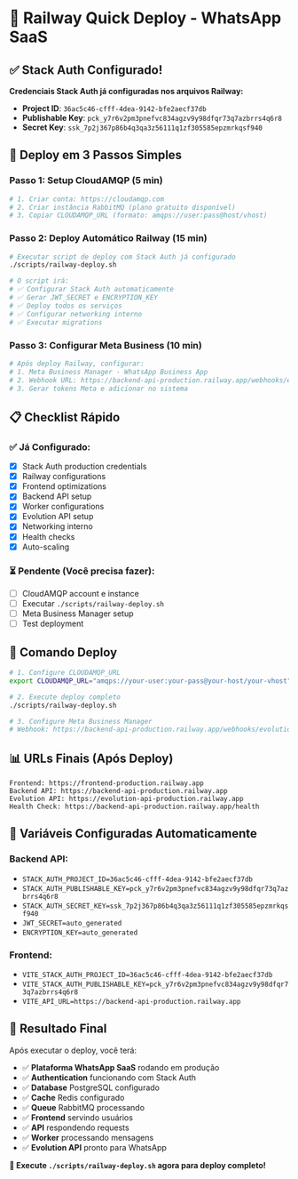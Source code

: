# 🚀 Railway Quick Deploy - WhatsApp SaaS

## ✅ Stack Auth Configurado!

**Credenciais Stack Auth já configuradas nos arquivos Railway:**
- **Project ID**: `36ac5c46-cfff-4dea-9142-bfe2aecf37db`
- **Publishable Key**: `pck_y7r6v2pm3pnefvc834agzv9y98dfqr73q7azbrrs4q6r8`
- **Secret Key**: `ssk_7p2j367p86b4q3qa3z56111q1zf305585epzmrkqsf940`

## 🎯 Deploy em 3 Passos Simples

### **Passo 1: Setup CloudAMQP (5 min)**
```bash
# 1. Criar conta: https://cloudamqp.com
# 2. Criar instância RabbitMQ (plano gratuito disponível)
# 3. Copiar CLOUDAMQP_URL (formato: amqps://user:pass@host/vhost)
```

### **Passo 2: Deploy Automático Railway (15 min)**
```bash
# Executar script de deploy com Stack Auth já configurado
./scripts/railway-deploy.sh

# O script irá:
# ✅ Configurar Stack Auth automaticamente
# ✅ Gerar JWT_SECRET e ENCRYPTION_KEY
# ✅ Deploy todos os serviços
# ✅ Configurar networking interno
# ✅ Executar migrations
```

### **Passo 3: Configurar Meta Business (10 min)**
```bash
# Após deploy Railway, configurar:
# 1. Meta Business Manager - WhatsApp Business App
# 2. Webhook URL: https://backend-api-production.railway.app/webhooks/evolution
# 3. Gerar tokens Meta e adicionar no sistema
```

## 📋 Checklist Rápido

### ✅ **Já Configurado:**
- [x] Stack Auth production credentials
- [x] Railway configurations
- [x] Frontend optimizations
- [x] Backend API setup
- [x] Worker configurations
- [x] Evolution API setup
- [x] Networking interno
- [x] Health checks
- [x] Auto-scaling

### ⏳ **Pendente (Você precisa fazer):**
- [ ] CloudAMQP account e instance
- [ ] Executar `./scripts/railway-deploy.sh`
- [ ] Meta Business Manager setup
- [ ] Test deployment

## 🚀 Comando Deploy

```bash
# 1. Configure CLOUDAMQP_URL
export CLOUDAMQP_URL="amqps://your-user:your-pass@your-host/your-vhost"

# 2. Execute deploy completo
./scripts/railway-deploy.sh

# 3. Configure Meta Business Manager
# Webhook: https://backend-api-production.railway.app/webhooks/evolution
```

## 📊 URLs Finais (Após Deploy)

```
Frontend: https://frontend-production.railway.app
Backend API: https://backend-api-production.railway.app  
Evolution API: https://evolution-api-production.railway.app
Health Check: https://backend-api-production.railway.app/health
```

## 🔧 Variáveis Configuradas Automaticamente

### **Backend API:**
- `STACK_AUTH_PROJECT_ID=36ac5c46-cfff-4dea-9142-bfe2aecf37db`
- `STACK_AUTH_PUBLISHABLE_KEY=pck_y7r6v2pm3pnefvc834agzv9y98dfqr73q7azbrrs4q6r8`
- `STACK_AUTH_SECRET_KEY=ssk_7p2j367p86b4q3qa3z56111q1zf305585epzmrkqsf940`
- `JWT_SECRET=auto_generated`
- `ENCRYPTION_KEY=auto_generated`

### **Frontend:**
- `VITE_STACK_AUTH_PROJECT_ID=36ac5c46-cfff-4dea-9142-bfe2aecf37db`
- `VITE_STACK_AUTH_PUBLISHABLE_KEY=pck_y7r6v2pm3pnefvc834agzv9y98dfqr73q7azbrrs4q6r8`
- `VITE_API_URL=https://backend-api-production.railway.app`

## 🎉 Resultado Final

Após executar o deploy, você terá:
- ✅ **Plataforma WhatsApp SaaS** rodando em produção
- ✅ **Authentication** funcionando com Stack Auth
- ✅ **Database** PostgreSQL configurado
- ✅ **Cache** Redis configurado
- ✅ **Queue** RabbitMQ processando
- ✅ **Frontend** servindo usuários
- ✅ **API** respondendo requests
- ✅ **Worker** processando mensagens
- ✅ **Evolution API** pronto para WhatsApp

**🚀 Execute `./scripts/railway-deploy.sh` agora para deploy completo!**